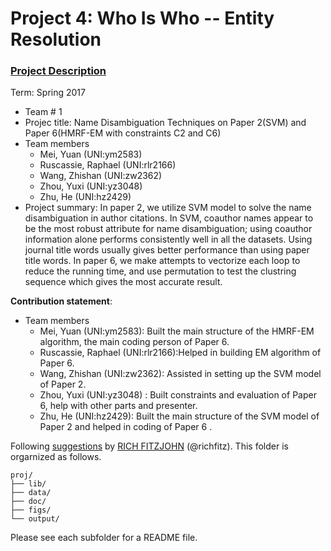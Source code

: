# Project 4: Who Is Who -- Entity Resolution

### [Project Description](doc/project4_desc.md)

Term: Spring 2017

+ Team # 1
+ Projec title: Name Disambiguation Techniques on Paper 2(SVM) and Paper 6(HMRF-EM with constraints C2 and C6)
+ Team members
	+ Mei, Yuan (UNI:ym2583)
	+ Ruscassie, Raphael (UNI:rlr2166)
	+ Wang, Zhishan (UNI:zw2362)
	+ Zhou, Yuxi (UNI:yz3048)
	+ Zhu, He (UNI:hz2429)
+ Project summary: 
In paper 2, we utilize SVM model to solve the name disambiguation in author citations. In SVM, coauthor names appear to be the most robust attribute for name disambiguation; using coauthor information alone performs consistently well in all the datasets. Using journal title words usually gives better performance than using paper title words. In paper 6, we make attempts to vectorize each loop to reduce the running time, and use permutation to test the clustring sequence which gives the most accurate result.
	
**Contribution statement**:   
+ Team members
	+ Mei, Yuan (UNI:ym2583): Built the main structure of the HMRF-EM algorithm, the main coding person of Paper 6.
	+ Ruscassie, Raphael (UNI:rlr2166):Helped in building EM algorithm of Paper 6.
	+ Wang, Zhishan (UNI:zw2362): Assisted in setting up the SVM model of Paper 2.
	+ Zhou, Yuxi (UNI:yz3048) : Built constraints and evaluation of Paper 6, help with other parts and presenter.
	+ Zhu, He (UNI:hz2429): Built the main structure of the SVM model of Paper 2 and helped in coding of Paper 6 .


Following [suggestions](http://nicercode.github.io/blog/2013-04-05-projects/) by [RICH FITZJOHN](http://nicercode.github.io/about/#Team) (@richfitz). This folder is orgarnized as follows.

```
proj/
├── lib/
├── data/
├── doc/
├── figs/
└── output/
```

Please see each subfolder for a README file.
